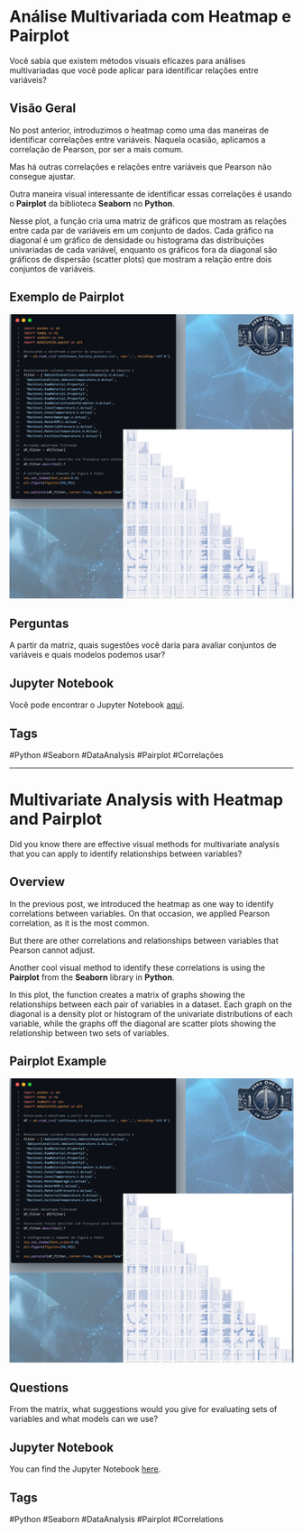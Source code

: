 # Análise Multivariada com Heatmap e Pairplot

Você sabia que existem métodos visuais eficazes para análises multivariadas que você pode aplicar para identificar relações entre variáveis?

## Visão Geral

No post anterior, introduzimos o heatmap como uma das maneiras de identificar correlações entre variáveis. Naquela ocasião, aplicamos a correlação de Pearson, por ser a mais comum.

Mas há outras correlações e relações entre variáveis que Pearson não consegue ajustar.

Outra maneira visual interessante de identificar essas correlações é usando o **Pairplot** da biblioteca **Seaborn** no **Python**.

Nesse plot, a função cria uma matriz de gráficos que mostram as relações entre cada par de variáveis em um conjunto de dados. Cada gráfico na diagonal é um gráfico de densidade ou histograma das distribuições univariadas de cada variável, enquanto os gráficos fora da diagonal são gráficos de dispersão (scatter plots) que mostram a relação entre dois conjuntos de variáveis.

## Exemplo de Pairplot

![Exemplo de Pairplot](canvas_pairplot.png)

## Perguntas

A partir da matriz, quais sugestões você daria para avaliar conjuntos de variáveis e quais modelos podemos usar?

## Jupyter Notebook

Você pode encontrar o Jupyter Notebook [aqui](https://github.com/CavalaroVictor/POSTAGENS_LINKEDIN/blob/main/avaliacao_correlacao.ipynb).

## Tags

#Python #Seaborn #DataAnalysis #Pairplot #Correlações

_________________________________________________________________

# Multivariate Analysis with Heatmap and Pairplot

Did you know there are effective visual methods for multivariate analysis that you can apply to identify relationships between variables?

## Overview

In the previous post, we introduced the heatmap as one way to identify correlations between variables. On that occasion, we applied Pearson correlation, as it is the most common.

But there are other correlations and relationships between variables that Pearson cannot adjust.

Another cool visual method to identify these correlations is using the **Pairplot** from the **Seaborn** library in **Python**.

In this plot, the function creates a matrix of graphs showing the relationships between each pair of variables in a dataset. Each graph on the diagonal is a density plot or histogram of the univariate distributions of each variable, while the graphs off the diagonal are scatter plots showing the relationship between two sets of variables.

## Pairplot Example

![Pairplot Example](canvas_pairplot.png)

## Questions

From the matrix, what suggestions would you give for evaluating sets of variables and what models can we use?

## Jupyter Notebook

You can find the Jupyter Notebook [here](https://github.com/CavalaroVictor/POSTAGENS_LINKEDIN/blob/main/avaliacao_correlacao.ipynb).

## Tags

#Python #Seaborn #DataAnalysis #Pairplot #Correlations
